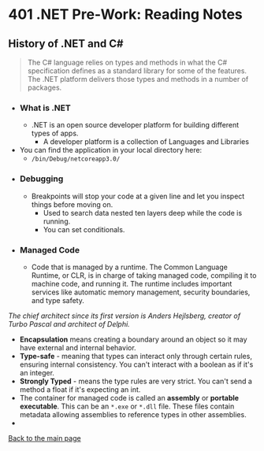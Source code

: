 # 401 .NET Pre-Work: Reading Notes

## History of .NET and C#

> The C# language relies on types and methods in what the C# specification defines as a standard library for some of the features. The .NET platform delivers those types and methods in a number of packages.

+ ### What is .NET
  + .NET is an open source developer platform for building different types of apps.
    + A developer platform is a collection of Languages and Libraries
+ You can find the application in your local directory here:
  + `/bin/Debug/netcoreapp3.0/`
+ ### Debugging
  + Breakpoints will stop your code at a given line and let you inspect things before moving on.
    + Used to search data nested ten layers deep while the code is running.
    + You can set conditionals.
+ ### Managed Code
  + Code that is managed by a runtime.  The Common Language Runtime, or CLR, is in charge of taking managed code, compiling it to machine code, and running it.  The runtime includes important services like automatic memory management, security boundaries, and type safety.

*The chief architect since its first version is Anders Hejlsberg, creator of Turbo Pascal and architect of Delphi.*

+ **Encapsulation** means creating a boundary around an object so it may have external and internal behavior.
+ **Type-safe** - meaning that types can interact only through certain rules, ensuring internal consistency.  You can't interact with a boolean as if it's an integer.
+ **Strongly Typed** - means the type rules are very strict.  You can't send a method a float if it's expecting an int.
+ The container for managed code is called an **assembly** or **portable executable**.  This can be an `*.exe` or `*.dll` file.  These files contain metadata allowing assemblies to reference types in other assemblies.
+ 

[Back to the main page](../README.md) 